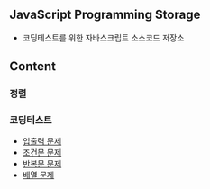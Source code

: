 ## JavaScript Programming Storage

- 코딩테스트를 위한 자바스크립트 소스코드 저장소

## Content

### 정렬

### 코딩테스트

- [입출력 문제](/std-in-out/)
- [조건문 문제](/conditional-statement/)
- [반복문 문제](/loop/)
- [배열 문제](/array/)

